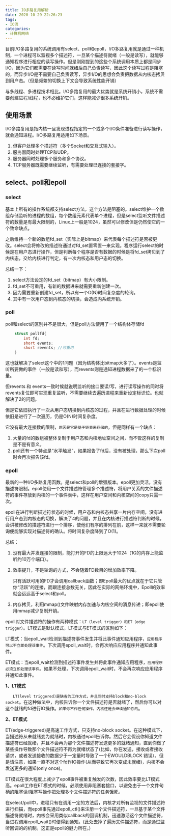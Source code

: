```yaml
---
title: IO多路复用解析
date: 2020-10-29 22:26:23
tags:
- IO流
categories:
- 计算机网络
---
```

目前I/O多路复用的系统调用有select、poll和epoll，I/O多路复用就是通过一种机制，一个进程可以监视多个描述符，一旦某个描述符就绪（一般是读写），就能够通知程序进行相应的读写操作。但是刚刚提到的这些个系统调用本质上都是同步I/O，因为它们都需要在读写时间就绪后自己负责读写，因此这个读写过程是阻塞的，而异步I/O是不需要自己负责读写，异步I/O的思想会负责把数据从内核态拷贝到用户态。（但是频繁的切换上下文会导致系统性能开销）

与多线程、多进程技术相比。I/O多路复用的最大优势就是系统开销小，系统不需要创建进程/线程，也不必维护它们，这样能减少很多系统开销。

## 使用场景

I/O多路复用是指内核一旦发现进程指定的一个或多个I/O条件准备进行读写操作，就会通知进程。I/O多路复用适用如下场景。

1. 但客户处理多个描述符（多个Socket和交互式输入）。
2. 服务器同时处理TCP和UDP。
3. 服务器同时处理多个服务和多个协议。
4. TCP服务器既需要继续监听，有需要处理已连接的套接字。

## select、poll和epoll

### select

基本上所有的操作系统都支持select方法，这个方法是阻塞的。select维护一个数组存储监听的进程的数组，每个数组元素代表单个进程，但是select监听文件描述符的数量是有最大限制的，Linux上一般是1024，虽然可以修改但是仍然使它的一个致命缺点。

之后维持一个新的数组fd_set（实际上是bitmap）来代表每个描述符是否被更改。select会将修改的描述符通过对fd_set置零置一来实现。程序运行select的时候是在用户态进行操作，但是判断每个程序是否有数据的时候是将fd_set拷贝到了内核态，交给内核进行判定，有一次内核态和用户态的切换。

总结一下：

1. select方法设定的fd_set（bitmap）有大小限制。
2. fd_set不可重用，有新的数据进来就需要重新创建一次。
3. 因为需要重新创建fd_set，所以有一个O(N)时间复杂度的轮询。
4. 其中有一次用户态到内核态的切换，会造成内系统开销。

### poll

poll和select的区别并不是很大，但是poll方法使用了一个结构体存储fd

```c++
	struct pollfd{
		int fd;
		short events;
		short revents; //可重用
	}
```

这也就解决了select这个中的1问题（因为结构体比bitmap大多了）。events是监听所要做的事件（一般是读和写），而revents则是通知进程数据来了的一个标识量。

但revents 和 events一致时候就说明监听的接口要读/写，进行读写操作的同时将revents复位即可实现重复监听，不需要继续去遍历进程来重新设定标识位。也就解决了2的问题。

但是它依旧执行了一次从用户态切换到内核态的过程，并且在进行数据处理的时候依旧是进行了一次遍历，仍是O(N)时间复杂度。

它没有最大连接数的限制，`原因是它是基于链表来存储的`，但是同样有一个缺点：

1. 大量的fd的数组被整体复制于用户态和内核地址空间之间，而不管这样的复制是不是有意义。
2. poll还有一个特点是“水平触发”，如果报告了fd后，没有被处理，那么下次poll时会再次报告该fd。

### epoll

最新的一种I/O多路复用函数。是select和poll的增强版本。epoll更加灵活，没有描述符限制。epoll使用一个文件描述符管理多个描述符，将用户关系的文件描述符的事件存放到内核的一个事件表中，这样在用户空间和内核空间的copy只需一次。

epoll在进行判断描述符状态的时候，用户态和内核态共享一片内存空间，没有进行用户态到内核态的切换，解决了4的问题，并且在内核进行描述符判断的时候，会讲被修改的描述符进行一个排序，使他们有序的排列在前，这样一来就不需要轮询便能够实现对描述符的确认。将时间复杂度降到了O(1)。

总结：

1. 没有最大并发连接的限制，能打开的FD的上限远大于1024（1G的内存上能监听约10万个端口）。

2. 效率提升，不是轮询的方式，不会随着FD数目的增加效率下降。

   只有活跃可用的FD才会调用callback函数；即Epoll最大的优点就在于它只管你“活跃”的连接，而跟连接总数无关，因此在实际的网络环境中，Epoll的效率就会远远高于select和poll。

3. 内存拷贝，利用mmap()文件映射内存加速与内核空间的消息传递；即epoll使用mmap减少复制开销。

epoll对文件描述符的操作有两种模式：`LT（level trigger）和ET（edge trigger）`。LT模式是默认模式，LT模式与ET模式的区别如下：

LT模式：当epoll_wait检测到描述符事件发生并将此事件通知应用程序，`应用程序可以不立即处理该事件`。下次调用epoll_wait时，会再次响应应用程序并通知此事件。

ET模式：当epoll_wait检测到描述符事件发生并将此事件通知应用程序，`应用程序必须立即处理该事件`。如果不处理，下次调用epoll_wait时，不会再次响应应用程序并通知此事件。

**1、LT模式**

`　　LT(level triggered)是缺省的工作方式，并且同时支持block和no-block socket`。在这种做法中，内核告诉你一个文件描述符是否就绪了，然后你可以对这个就绪的fd进行IO操作。`如果你不作任何操作，内核还是会继续通知你的`。

**2、ET模式**

ET(edge-triggered)是高速工作方式，只支持no-block socket。在这种模式下，当描述符从未就绪变为就绪时，内核通过epoll告诉你。然后它会假设你知道文件描述符已经就绪，并且不会再为那个文件描述符发送更多的就绪通知，直到你做了某些操作导致那个文件描述符不再为就绪状态了(比如，你在发送，接收或者接收请求，或者发送接收的数据少于一定量时导致了一个EWOULDBLOCK 错误）。但是请注意，如果一直不对这个fd作IO操作(从而导致它再次变成未就绪)，内核不会发送更多的通知(only once)。

ET模式在很大程度上减少了epoll事件被重复触发的次数，因此效率要比LT模式高。epoll工作在ET模式的时候，必须使用非阻塞套接口，以避免由于一个文件句柄的阻塞读/阻塞写操作把处理多个文件描述符的任务饿死。

在select/poll中，进程只有在调用一定的方法后，内核才对所有监视的文件描述符进行扫描，而epoll事先通过epoll_ctl()来注册一个文件描述符，一旦基于某个文件描述符就绪时，内核会采用类似callback的回调机制，迅速激活这个文件描述符，当进程调用epoll_wait()时便得到通知。(此处去掉了遍历文件描述符，而是通过监听回调的的机制。这正是epoll的魅力所在。)
